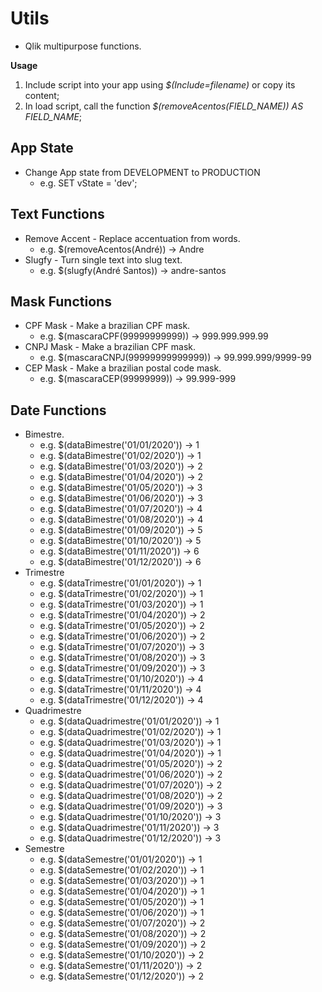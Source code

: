 # Utils
- Qlik multipurpose functions.

**Usage**
1. Include script into your app using *$(Include=filename)* or copy its content;
2. In load script, call the function *$(removeAcentos(FIELD_NAME)) AS FIELD_NAME*;

## App State
- Change App state from DEVELOPMENT to PRODUCTION
  - e.g. SET vState = 'dev';

## Text Functions
- Remove Accent - Replace accentuation from words. 
  - e.g. $(removeAcentos(André)) -> Andre
- Slugfy - Turn single text into slug text.
  - e.g. $(slugfy(André Santos)) -> andre-santos

## Mask Functions
- CPF Mask - Make a brazilian CPF mask. 
  - e.g. $(mascaraCPF(99999999999)) -> 999.999.999.99
- CNPJ Mask - Make a brazilian CPF mask. 
  - e.g. $(mascaraCNPJ(99999999999999)) -> 99.999.999/9999-99
- CEP Mask - Make a brazilian postal code mask. 
  - e.g. $(mascaraCEP(99999999)) -> 99.999-999

## Date Functions
- Bimestre. 
  - e.g. $(dataBimestre('01/01/2020')) -> 1
  - e.g. $(dataBimestre('01/02/2020')) -> 1
  - e.g. $(dataBimestre('01/03/2020')) -> 2
  - e.g. $(dataBimestre('01/04/2020')) -> 2
  - e.g. $(dataBimestre('01/05/2020')) -> 3
  - e.g. $(dataBimestre('01/06/2020')) -> 3
  - e.g. $(dataBimestre('01/07/2020')) -> 4
  - e.g. $(dataBimestre('01/08/2020')) -> 4
  - e.g. $(dataBimestre('01/09/2020')) -> 5
  - e.g. $(dataBimestre('01/10/2020')) -> 5
  - e.g. $(dataBimestre('01/11/2020')) -> 6
  - e.g. $(dataBimestre('01/12/2020')) -> 6
- Trimestre
  - e.g. $(dataTrimestre('01/01/2020')) -> 1
  - e.g. $(dataTrimestre('01/02/2020')) -> 1
  - e.g. $(dataTrimestre('01/03/2020')) -> 1
  - e.g. $(dataTrimestre('01/04/2020')) -> 2
  - e.g. $(dataTrimestre('01/05/2020')) -> 2
  - e.g. $(dataTrimestre('01/06/2020')) -> 2
  - e.g. $(dataTrimestre('01/07/2020')) -> 3
  - e.g. $(dataTrimestre('01/08/2020')) -> 3
  - e.g. $(dataTrimestre('01/09/2020')) -> 3
  - e.g. $(dataTrimestre('01/10/2020')) -> 4
  - e.g. $(dataTrimestre('01/11/2020')) -> 4
  - e.g. $(dataTrimestre('01/12/2020')) -> 4
- Quadrimestre
  - e.g. $(dataQuadrimestre('01/01/2020')) -> 1
  - e.g. $(dataQuadrimestre('01/02/2020')) -> 1
  - e.g. $(dataQuadrimestre('01/03/2020')) -> 1
  - e.g. $(dataQuadrimestre('01/04/2020')) -> 1
  - e.g. $(dataQuadrimestre('01/05/2020')) -> 2
  - e.g. $(dataQuadrimestre('01/06/2020')) -> 2
  - e.g. $(dataQuadrimestre('01/07/2020')) -> 2
  - e.g. $(dataQuadrimestre('01/08/2020')) -> 2
  - e.g. $(dataQuadrimestre('01/09/2020')) -> 3
  - e.g. $(dataQuadrimestre('01/10/2020')) -> 3
  - e.g. $(dataQuadrimestre('01/11/2020')) -> 3
  - e.g. $(dataQuadrimestre('01/12/2020')) -> 3
- Semestre
  - e.g. $(dataSemestre('01/01/2020')) -> 1
  - e.g. $(dataSemestre('01/02/2020')) -> 1
  - e.g. $(dataSemestre('01/03/2020')) -> 1
  - e.g. $(dataSemestre('01/04/2020')) -> 1
  - e.g. $(dataSemestre('01/05/2020')) -> 1
  - e.g. $(dataSemestre('01/06/2020')) -> 1
  - e.g. $(dataSemestre('01/07/2020')) -> 2
  - e.g. $(dataSemestre('01/08/2020')) -> 2
  - e.g. $(dataSemestre('01/09/2020')) -> 2
  - e.g. $(dataSemestre('01/10/2020')) -> 2
  - e.g. $(dataSemestre('01/11/2020')) -> 2
  - e.g. $(dataSemestre('01/12/2020')) -> 2